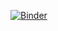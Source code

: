 [![Binder](https://mybinder.org/badge_logo.svg)](https://mybinder.org/v2/gh/JuliaEnergy/PowerDynamicsExamples/master?filepath=ieee14-4th-order%2Frunexample.ipynb)
